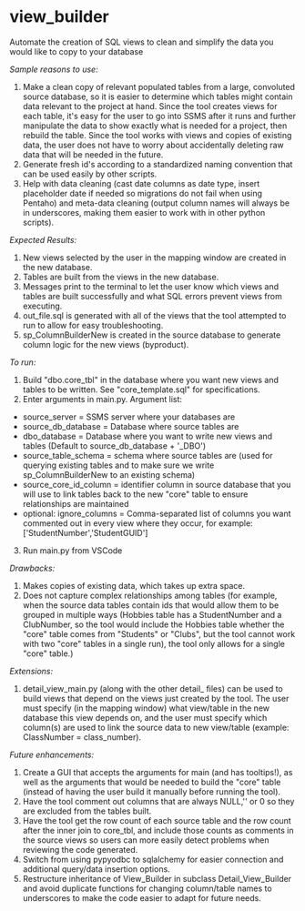 # view_builder
Automate the creation of SQL views to clean and simplify the data you would like to copy to your database

_Sample reasons to use:_
1. Make a clean copy of relevant populated tables from a large, convoluted source database,
so it is easier to determine which tables might contain data relevant to the project at hand. 
Since the tool creates views for each table, it's easy for the user to go into SSMS after it runs 
and further manipulate the data to show exactly what is needed for a project, then rebuild the table. 
Since the tool works with views and copies of existing data, the user does not have to worry about 
accidentally deleting raw data that will be needed in the future. 
2. Generate fresh id's according to a standardized naming convention that can be used easily by other scripts. 
3. Help with data cleaning (cast date columns as date type, insert placeholder date if needed so migrations do not fail when using Pentaho) and meta-data cleaning (output column names will always be in underscores, making them easier to work with in other python scripts).

_Expected Results:_ 
1. New views selected by the user in the mapping window are created in the new database. 
2. Tables are built from the views in the new database. 
3. Messages print to the terminal to let the user know which views and tables are built successfully
and what SQL errors prevent views from executing. 
4. out_file.sql is generated with all of the views that the tool attempted to run to allow for easy troubleshooting. 
5. sp_ColumnBuilderNew is created in the source database to generate column logic for the new views (byproduct). 

_To run:_ 
1. Build "dbo.core_tbl" in the database where you want new views and tables to be written. See "core_template.sql" for specifications. 
2. Enter arguments in main.py. Argument list: 
* source_server = SSMS server where your databases are
* source_db_database = Database where source tables are
* dbo_database = Database where you want to write new views and tables (Default to source_db_database + '_DBO')
* source_table_schema = schema where source tables are (used for querying existing tables and to make sure we write sp_ColumnBuilderNew to an existing schema)
* source_core_id_column = identifier column in source database that you will use to link tables back to the new "core" table to ensure relationships are maintained
* optional: ignore_columns = Comma-separated list of columns you want commented out in every view where they occur, for example: ['StudentNumber','StudentGUID'] 
3. Run main.py from VSCode
   
_Drawbacks:_ 
1. Makes copies of existing data, which takes up extra space. 
2. Does not capture complex relationships among tables (for example, when the source data tables contain ids that would allow them to be grouped in multiple ways (Hobbies table has a StudentNumber and a ClubNumber, so the tool would include the Hobbies table whether the "core" table comes from "Students" or "Clubs", but the tool cannot work with two "core" tables in a single run), the tool only allows for a single "core" table.)

_Extensions:_ 
1. detail_view_main.py (along with the other detail_ files) can be used to build views that depend on the views just created by the tool. The user must specify (in the mapping window) what view/table in the new database this view depends on, 
and the user must specify which column(s) are used to link the source data to new view/table (example: ClassNumber = class_number).

_Future enhancements:_ 
1. Create a GUI that accepts the arguments for main (and has tooltips!), 
as well as the arguments that would be needed to build the "core" table (instead of having the user build it manually before running the tool). 
2. Have the tool comment out columns that are always NULL,'' or 0 so they are excluded from the tables built. 
3. Have the tool get the row count of each source table and the row count after the inner join to core_tbl,
and include those counts as comments in the source views so users can more easily detect problems when reviewing the code generated. 
4. Switch from using pypyodbc to sqlalchemy for easier connection and additional query/data insertion options. 
5. Restructure inheritance of View_Builder in subclass Detail_View_Builder and avoid duplicate functions 
for changing column/table names to underscores to make the code easier to adapt for future needs. 
